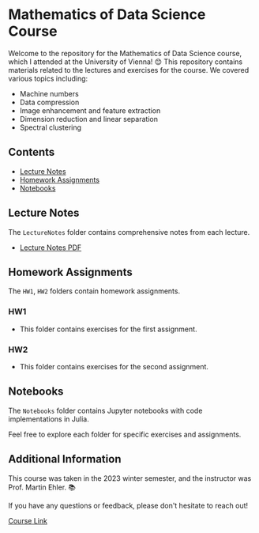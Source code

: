 # Mathematics of Data Science Course

Welcome to the repository for the Mathematics of Data Science course, which I attended at the University of Vienna! 😊 This repository contains materials related to the lectures and exercises for the course. We covered various topics including:

- Machine numbers
- Data compression
- Image enhancement and feature extraction
- Dimension reduction and linear separation
- Spectral clustering

## Contents

- [Lecture Notes](#Lecture-Notes)
- [Homework Assignments](#Homework-Assignments)
- [Notebooks](#Notebooks)

## Lecture Notes

The `LectureNotes` folder contains comprehensive notes from each lecture.

- [Lecture Notes PDF](LectureNotes.pdf)

## Homework Assignments

The `HW1`, `HW2` folders contain homework assignments.

### HW1

- This folder contains exercises for the first assignment.

### HW2

- This folder contains exercises for the second assignment.

## Notebooks

The `Notebooks` folder contains Jupyter notebooks with code implementations in Julia.

Feel free to explore each folder for specific exercises and assignments.

## Additional Information

This course was taken in the 2023 winter semester, and the instructor was Prof. Martin Ehler. 📚

If you have any questions or feedback, please don't hesitate to reach out!

[Course Link](https://ufind.univie.ac.at/en/course.html?lv=053611&semester=2023W)
